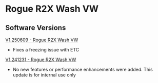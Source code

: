 # Rogue R2X Wash VW

## Software Versions

[V1.250609 - Rogue R2X Wash VW](https://github.com/Chauvet-Pro/ROGUER2XWASHVW/blob/d16fe85069bc45c3a0ef916cc1d1c48ae38e908f/firmware/V1.250609.zip)
- Fixes a freezing issue with ETC

[V1.241231 - Rogue R2X Wash VW](https://github.com/Chauvet-Pro/ROGUER2XWASHVW/blob/720f609f6c6442fff673febafc9c32be112a6870/firmware/V1.241231.zip)
- No new features or performance enhancements were added. This update is for internal use only
